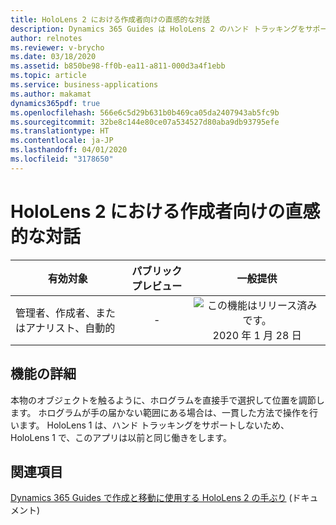 ```yaml
---
title: HoloLens 2 における作成者向けの直感的な対話
description: Dynamics 365 Guides は HoloLens 2 のハンド トラッキングをサポートしており、作成者に直感的な対話を提供します。
author: relnotes
ms.reviewer: v-brycho
ms.date: 03/18/2020
ms.assetid: b850be98-ff0b-ea11-a811-000d3a4f1ebb
ms.topic: article
ms.service: business-applications
ms.author: makamat
dynamics365pdf: true
ms.openlocfilehash: 566e6c5d29b631b0b469ca05da2407943ab5fc9b
ms.sourcegitcommit: 32be8c144e80ce07a534527d80aba9db93795efe
ms.translationtype: HT
ms.contentlocale: ja-JP
ms.lasthandoff: 04/01/2020
ms.locfileid: "3178650"
---
```

# <a name="instinctual-interactions-for-authors-on-hololens-2"></a>HoloLens 2 における作成者向けの直感的な対話


| 有効対象    |  パブリック プレビュー | 一般提供 | 
| ---------- | :----------: |:----------: |
|管理者、作成者、またはアナリスト、自動的|-| ![この機能はリリース済みです。](/dynamics365-release-plan/media/green-checkmark.png "この機能はリリース済みです。") 2020 年 1 月 28 日|






## <a name="feature-details"></a>機能の詳細
<!--feature detail start -->
本物のオブジェクトを触るように、ホログラムを直接手で選択して位置を調節します。 ホログラムが手の届かない範囲にある場合は、一貫した方法で操作を行います。 HoloLens 1 は、ハンド トラッキングをサポートしないため、HoloLens 1 で、このアプリは以前と同じ働きをします。 
<!--feature detail end -->










## <a name="see-also"></a>関連項目

[Dynamics 365 Guides で作成と移動に使用する HoloLens 2 の手ぶり](https://docs.microsoft.com/dynamics365/mixed-reality/guides/authoring-gestures-hl2) (ドキュメント)
